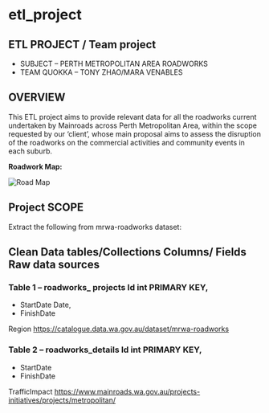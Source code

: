 # etl_project

## ETL PROJECT / Team project

* SUBJECT – PERTH METROPOLITAN AREA ROADWORKS 
* TEAM QUOKKA – TONY ZHAO/MARA VENABLES

## OVERVIEW 

This ETL project aims to provide relevant data for all the roadworks current undertaken by Mainroads across Perth Metropolitan Area, within the scope requested by our ‘client’, whose main proposal aims to assess the disruption of the roadworks on the commercial activities and community events in each suburb.

**Roadwork Map:**

![Road Map](images/roadprojects)

## Project SCOPE

Extract the following from mrwa-roadworks dataset:

## Clean Data tables/Collections	 Columns/ Fields	Raw data sources

### Table 1 – roadworks_ projects	Id int PRIMARY KEY,
* StartDate Date,
* FinishDate 

 Region 	https://catalogue.data.wa.gov.au/dataset/mrwa-roadworks

### Table 2 – roadworks_details	Id int PRIMARY KEY,
* StartDate 
* FinishDate 

 TrafficImpact 	https://www.mainroads.wa.gov.au/projects-initiatives/projects/metropolitan/



